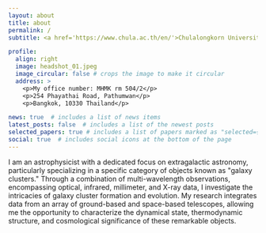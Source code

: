 ```yaml
---
layout: about
title: about
permalink: /
subtitle: <a href='https://www.chula.ac.th/en/'>Chulalongkorn University</a>, MHMK Roomm 504/2, taweewat.s@chula.ac.th

profile:
  align: right
  image: headshot_01.jpeg
  image_circular: false # crops the image to make it circular
  address: >
    <p>My office number: MHMK rm 504/2</p>
    <p>254 Phayathai Road, Pathumwan</p>
    <p>Bangkok, 10330 Thailand</p>

news: true  # includes a list of news items
latest_posts: false  # includes a list of the newest posts
selected_papers: true # includes a list of papers marked as "selected={true}"
social: true  # includes social icons at the bottom of the page
---
```

I am an astrophysicist with a dedicated focus on extragalactic astronomy, particularly specializing in a specific category of objects known as "galaxy clusters." Through a combination of multi-wavelength observations, encompassing optical, infrared, millimeter, and X-ray data, I investigate the intricacies of galaxy cluster formation and evolution. My research integrates data from an array of ground-based and space-based telescopes, allowing me the opportunity to characterize the dynamical state, thermodynamic structure, and cosmological significance of these remarkable objects.

<!-- 
Write your biography here. Tell the world about yourself. Link to your favorite [subreddit](http://reddit.com). You can put a picture in, too. The code is already in, just name your picture `prof_pic.jpg` and put it in the `img/` folder.

Put your address / P.O. box / other info right below your picture. You can also disable any of these elements by editing `profile` property of the YAML header of your `_pages/about.md`. Edit `_bibliography/papers.bib` and Jekyll will render your [publications page](/al-folio/publications/) automatically.

Link to your social media connections, too. This theme is set up to use [Font Awesome icons](http://fortawesome.github.io/Font-Awesome/) and [Academicons](https://jpswalsh.github.io/academicons/), like the ones below. Add your Facebook, Twitter, LinkedIn, Google Scholar, or just disable all of them. -->
